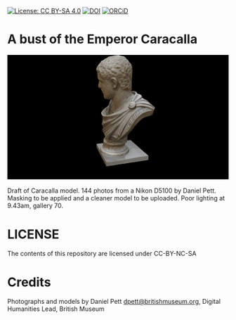 [![License: CC BY-SA 4.0](https://img.shields.io/badge/License-CC%20BY--SA%204.0-lightgrey.svg)](http://creativecommons.org/licenses/by-sa/4.0/) 
[![DOI](https://zenodo.org/badge/82828282.svg)](https://zenodo.org/badge/latestdoi/82828282)
[![ORCiD](https://img.shields.io/badge/ORCiD-0000--0002--0246--2335-green.svg)](http://orcid.org/0000-0002-0246-2335)

# A bust of the Emperor Caracalla

![](caracalla.gif)

Draft of Caracalla model. 144 photos from a Nikon D5100 by Daniel Pett. Masking to be applied and a cleaner model to be uploaded. Poor lighting at 9.43am, gallery 70.

# LICENSE
The contents of this repository are licensed under CC-BY-NC-SA

# Credits
Photographs and models by Daniel Pett <dpett@britishmuseum.org>, Digital Humanities Lead, British Museum
